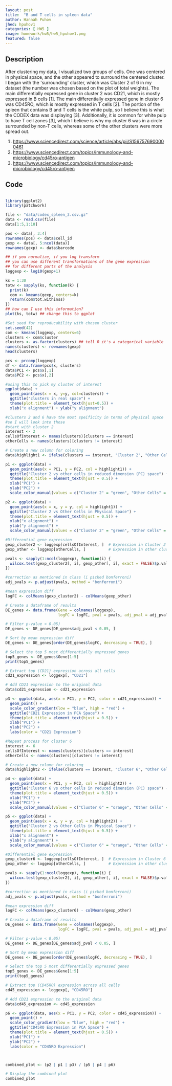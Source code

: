 ```yaml
---
layout: post
title:  "B and T cells in spleen data"
author: Hannah Puhov
jhed: hpuhov1
categories: [ HW5 ]
image: homework/hw5/hw5_hpuhov1.png
featured: false
---
```

## Description

After clustering my data, I visualized two groups of cells. One was centered in physical space, and the
other appeared to surround the centered cluster. I began with the 'surrounding' cluster, which was Cluster 2
of 6 in my dataset (the number was chosen based on the plot of total weights). The main differentially
expressed gene in cluster 2 was CD21, which is mostly expressed in B cells [1]. The main differentially
expressed gene in cluster 6 was CD45RO, which is mostly expressed in T cells [2]. The portion of the spleen
that contains B and T cells is the white pulp, so I believe this is what the CODEX data was displaying [3].
Additionally, it is common for white pulp to have T cell zones [3], which I believe is why my cluster 6 was
in a circle surrounded by non-T cells, whereas some of the other clusters were more spread out. 

1. https://www.sciencedirect.com/science/article/abs/pii/S1567576900000461
2. https://www.sciencedirect.com/topics/immunology-and-microbiology/cd45ro-antigen
3. https://www.sciencedirect.com/topics/immunology-and-microbiology/cd45ro-antigen


## Code

```r

library(ggplot2)
library(patchwork)

file <- "data/codex_spleen_3.csv.gz"
data <- read.csv(file)
data[1:5,1:10]

pos <- data[, 3:4]
rownames(pos) <- data$cell_id
gexp <- data[, 5:ncol(data)]
rownames(gexp) <- data$barcode

## if you normalize, if you log transform
## you can use different transformations of the gene expression
## for different parts of the analysis
loggexp <- log10(gexp+1)

ks = 1:30
totw <- sapply(ks, function(k) {
  print(k)
  com <- kmeans(gexp, centers=k)
  return(com$tot.withinss)
})
## how can I use this information?
plot(ks, totw) ## change this to ggplot

#Set seed for reproducability with chosen cluster
set.seed(42)
com <- kmeans(loggexp, centers=6)
clusters <- com$cluster
clusters <- as.factor(clusters) ## tell R it's a categorical variable
names(clusters) <- rownames(gexp)
head(clusters)

pcs <- prcomp(loggexp)
df <- data.frame(pcs$x, clusters)
data$PC1 <- pcs$x[,1]
data$PC2 <- pcs$x[,2]

#using this to pick my cluster of interest
ggplot(data) + 
  geom_point(aes(x = x, y=y, col=clusters)) +
  ggtitle("clusters in real space") +
  theme(plot.title = element_text(hjust=0.5)) +
  xlab("x alignment") + ylab("y alignment")

#clusters 2 and 6 have the most speificity in terms of physical space
#so I will look into those
#start with cluster 2
interest <- 2
cellsOfInterest <- names(clusters)[clusters == interest]
otherCells <- names(clusters)[clusters != interest]

# Create a new column for coloring
data$highlight1 <- ifelse(clusters == interest, "Cluster 2", "Other Cells")

p1 <- ggplot(data) + 
  geom_point(aes(x = PC1, y = PC2, col = highlight1)) +
  ggtitle("Cluster 2 vs other cells in reduced dimension (PC) space") +
  theme(plot.title = element_text(hjust = 0.5)) +
  xlab("PC1") + 
  ylab("PC2") +
  scale_color_manual(values = c("Cluster 2" = "green", "Other Cells" = "gray"))

p2 <- ggplot(data) + 
  geom_point(aes(x = x, y = y, col = highlight1)) +
  ggtitle("Cluster 2 vs Other Cells in Physical Space") +
  theme(plot.title = element_text(hjust = 0.5)) +
  xlab("x alignment") + 
  ylab("y alignment") +
  scale_color_manual(values = c("Cluster 2" = "green", "Other Cells" = "gray"))

#Differential gene expression
gexp_cluster2 <- loggexp[cellsOfInterest, ]  # Expression in Cluster 2
gexp_other <- loggexp[otherCells, ]          # Expression in other clusters

pvals <- sapply(1:ncol(loggexp), function(i) {
  wilcox.test(gexp_cluster2[, i], gexp_other[, i], exact = FALSE)$p.value
})

#correction as mentioned in class (i picked bonferroni)
adj_pvals <- p.adjust(pvals, method = "bonferroni")

#mean expression diff
logFC <- colMeans(gexp_cluster2) - colMeans(gexp_other)

# Create a dataframe of results
DE_genes <- data.frame(Gene = colnames(loggexp), 
                       logFC = logFC, pval = pvals, adj_pval = adj_pvals)

# Filter p-value < 0.05)
DE_genes <- DE_genes[DE_genes$adj_pval < 0.05, ]

# Sort by mean expression diff 
DE_genes <- DE_genes[order(DE_genes$logFC, decreasing = TRUE), ]

# Select the top 5 most differentially expressed genes
top5_genes <- DE_genes$Gene[1:5]  
print(top5_genes) 

# Extract top (CD21) expression across all cells
cd21_expression <- loggexp[, "CD21"]

# Add CD21 expression to the original data
data$cd21_expression <- cd21_expression

p3 <- ggplot(data, aes(x = PC1, y = PC2, color = cd21_expression)) +
  geom_point() +
  scale_color_gradient(low = "blue", high = "red") +
  ggtitle("CD21 Expression in PCA Space") +
  theme(plot.title = element_text(hjust = 0.5)) +
  xlab("PC1") +
  ylab("PC2") +
  labs(color = "CD21 Expression")

#Repeat process for cluster 6
interest <- 6
cellsOfInterest <- names(clusters)[clusters == interest]
otherCells <- names(clusters)[clusters != interest]

# Create a new column for coloring
data$highlight2 <- ifelse(clusters == interest, "Cluster 6", "Other Cells")

p4 <- ggplot(data) + 
  geom_point(aes(x = PC1, y = PC2, col = highlight2)) +
  ggtitle("Cluster 6 vs other cells in reduced dimension (PC) space") +
  theme(plot.title = element_text(hjust = 0.5)) +
  xlab("PC1") + 
  ylab("PC2") +
  scale_color_manual(values = c("Cluster 6" = "orange", "Other Cells" = "gray"))

p5 <- ggplot(data) + 
  geom_point(aes(x = x, y = y, col = highlight2)) +
  ggtitle("Cluster 2 vs Other Cells in Physical Space") +
  theme(plot.title = element_text(hjust = 0.5)) +
  xlab("x alignment") + 
  ylab("y alignment") +
  scale_color_manual(values = c("Cluster 6" = "orange", "Other Cells" = "gray"))

#Differential gene expression
gexp_cluster6 <- loggexp[cellsOfInterest, ]  # Expression in Cluster 6
gexp_other <- loggexp[otherCells, ]          # Expression in other clusters

pvals <- sapply(1:ncol(loggexp), function(i) {
  wilcox.test(gexp_cluster2[, i], gexp_other[, i], exact = FALSE)$p.value
})

#correction as mentioned in class (i picked bonferroni)
adj_pvals <- p.adjust(pvals, method = "bonferroni")

#mean expression diff
logFC <- colMeans(gexp_cluster6) - colMeans(gexp_other)

# Create a dataframe of results
DE_genes <- data.frame(Gene = colnames(loggexp), 
                       logFC = logFC, pval = pvals, adj_pval = adj_pvals)

# Filter p-value < 0.05)
DE_genes <- DE_genes[DE_genes$adj_pval < 0.05, ]

# Sort by mean expression diff 
DE_genes <- DE_genes[order(DE_genes$logFC, decreasing = TRUE), ]

# Select the top 5 most differentially expressed genes
top5_genes <- DE_genes$Gene[1:5]  
print(top5_genes) 

# Extract top (CD45RO) expression across all cells
cd45_expression <- loggexp[, "CD45RO"]

# Add CD21 expression to the original data
data$cd45_expression <- cd45_expression

p6 <- ggplot(data, aes(x = PC1, y = PC2, color = cd45_expression)) +
  geom_point() +
  scale_color_gradient(low = "blue", high = "red") +
  ggtitle("CD45RO Expression in PCA Space") +
  theme(plot.title = element_text(hjust = 0.5)) +
  xlab("PC1") +
  ylab("PC2") +
  labs(color = "CD45RO Expression")



combined_plot <- (p2 | p1 | p3) / (p5 | p4 | p6)    

# Display the combined plot
combined_plot


```
